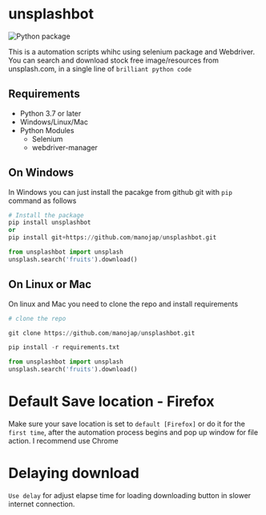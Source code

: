 # unsplashbot
![Python package](https://github.com/manojap/wallspyder/workflows/Python%20package/badge.svg)

This is a automation scripts whihc using selenium package and Webdriver. You can search 
and download stock free image/resources from unsplash.com, in a single line of `brilliant python code`

## Requirements
- Python 3.7 or later
- Windows/Linux/Mac
- Python Modules
    - Selenium
    - webdriver-manager
    

## On Windows
In Windows you can just install the pacakge from github git with `pip` command as follows

```python
# Install the package
pip install unsplashbot
or
pip install git+https://github.com/manojap/unsplashbot.git

from unsplashbot import unsplash
unsplash.search('fruits').download()
```

## On Linux or Mac

On linux and Mac you need to clone the repo and install requirements

```python
# clone the repo

git clone https://github.com/manojap/unsplashbot.git

pip install -r requirements.txt

from unsplashbot import unsplash
unsplash.search('fruits').download()
```

# Default Save location  - Firefox

Make sure your save location is set to `default [Firefox]` or do it for the `first time`, after the 
automation process begins and pop up window for file action. I recommend use Chrome 

# Delaying download

`Use delay` for adjust elapse time for loading downloading button in slower internet connection.

